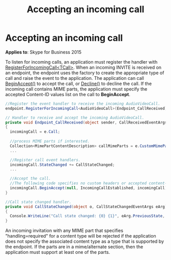 ﻿---
title: Accepting an incoming call
TOCTitle: Accepting an incoming call
ms:assetid: 22ccda70-841f-47c7-a6ed-c871dd9e71e0
ms:mtpsurl: https://msdn.microsoft.com/library/Dn466004(v=office.16)
ms:contentKeyID: 65239931
ms.date: 07/27/2015
mtps_version: v=office.16
dev_langs:
- csharp
---

# Accepting an incoming call


**Applies to**: Skype for Business 2015

To listen for incoming calls, an application must register the handler with [RegisterForIncomingCall\<TCall\>](https://msdn.microsoft.com/library/hh382399\(v=office.16\)). When an incoming INVITE is received on an endpoint, the endpoint uses the factory to create the appropriate type of call and raise the event to the application. The application can call [BeginAccept()](https://msdn.microsoft.com/library/hh383161\(v=office.16\)) to accept the call, or [Decline()](https://msdn.microsoft.com/library/hh348897\(v=office.16\)) to decline the call. If the incoming call contains MIME parts, the application must specify the accepted Content-ID values list on the call to **BeginAccept**.

```csharp
//Register the event handler to receive the incoming AudioVideoCall.
endpoint.RegisterForIncomingCall<AudioVideoCall>(Endpoint_CallReceived);

// Handler to receive and accept the incoming AudioVideoCall.
private void Endpoint_CallReceived(object sender, CallReceivedEventArgs<AudioVideoCall> e)
{
  incomingCall = e.Call;
  
  //process MIME parts if interested.
  Collection<MimePartContentDescription> callMimeParts = e.CustomMimeParts;
  ...

  //Register call event handlers. 
  incomingCall.StateChanged += CallStateChanged;
  ...

  //Accept the call.
  //The following code specifies no custom headers or accepted content-ids when accepting the call.
  incomingCall.BeginAccept(null, IncomingCallEstablished, incomingCall);
}

//Call state changed handler.
private void CallStateChanged(object o, CallStateChangedEventArgs eArg)
{
  Console.WriteLine("Call state changed: {0} {1}", eArg.PreviousState, eArg.State);
}
```

An incoming invitation with any MIME part that specifies "handling=required" for a content type will be rejected if the application does not specify the associated content type as a type that is supported by the endpoint. If the parts are in a mime/alternate section, then the application must support at least one of the parts.

